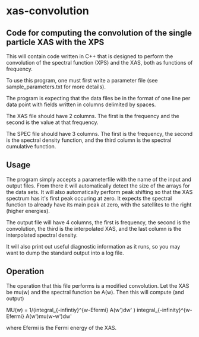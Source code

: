 # xas-convolution
## Code for computing the convolution of the single particle XAS with the XPS

This will contain code written in C++ that is designed to perform the convolution of the spectral function (XPS) and the XAS, both as functions of frequency. 

To use this program, one must first write a parameter file (see sample_parameters.txt for more details). 

The program is expecting that the data files be in the format of one line per data point with fields written in columns delimited by spaces.

The XAS file should have 2 columns. The first is the frequency and the second is the value at that frequency.

The SPEC file should have 3 columns. The first is the frequency, the second is the spectral density function, and the third column is the spectral cumulative function.

## Usage
The program simply accepts a parameterfile with the name of the input and output files. From there it will automatically detect the size of the arrays for the data sets. It will also automatically perform peak shifting so that the XAS spectrum has it's first peak occuring at zero. It expects the spectral function to already have its main peak at zero, with the satellites to the right (higher energies).

The output file will have 4 columns, the first is frequency, the second is the convolution, the third is the interpolated XAS, and the last column is the interpolated spectral density.

It will also print out useful diagnostic information as it runs, so you may want to dump the standard output into a log file.

## Operation
The operation that this file performs is a modified convolution. Let the XAS be mu(w) and the spectral function be A(w). Then this will compute (and output)

MU(w) = 1/(integral_{-infintiy}^{w-Efermi} A(w')dw' ) integral_{-infinity}^{w-Efermi} A(w')mu(w-w')dw'

where Efermi is the Fermi energy of the XAS.
